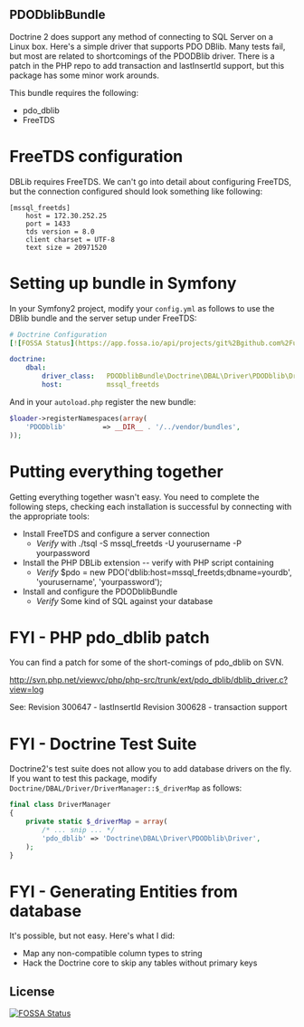 PDODblibBundle
--------------

Doctrine 2 does support any method of connecting to SQL Server on a Linux box. Here's a simple driver that supports PDO DBlib. Many tests fail, but most are related to shortcomings of the PDODBlib driver. There is a patch in the PHP repo to add transaction and lastInsertId support, but this package has some minor work arounds.

This bundle requires the following:
* pdo_dblib
* FreeTDS

FreeTDS configuration
=====================

DBLib requires FreeTDS. We can't go into detail about configuring FreeTDS, but the connection configured should look something like following:

```
[mssql_freetds]
    host = 172.30.252.25
    port = 1433
    tds version = 8.0
    client charset = UTF-8
    text size = 20971520

```

Setting up bundle in Symfony
============================

In your Symfony2 project, modify your `config.yml` as follows to use the DBlib bundle and the server setup under FreeTDS:

```yml
# Doctrine Configuration
[![FOSSA Status](https://app.fossa.io/api/projects/git%2Bgithub.com%2Funibasil%2FPDODblibBundle.svg?type=shield)](https://app.fossa.io/projects/git%2Bgithub.com%2Funibasil%2FPDODblibBundle?ref=badge_shield)

doctrine:
    dbal:
        driver_class:   PDODblibBundle\Doctrine\DBAL\Driver\PDODblib\Driver
        host:           mssql_freetds

```

And in your `autoload.php` register the new bundle:
```php
$loader->registerNamespaces(array(
    'PDODblib'         => __DIR__ . '/../vendor/bundles',
));
```

Putting everything together
===========================

Getting everything together wasn't easy. You need to complete the following steps, checking each installation is successful by connecting with the appropriate tools:

* Install FreeTDS and configure a server connection 
    * *Verify* with ./tsql -S mssql_freetds -U yourusername -P yourpassword
* Install the PHP DBLib extension -- verify with PHP script containing 
    * *Verify* $pdo = new PDO('dblib:host=mssql_freetds;dbname=yourdb', 'yourusername', 'yourpassword');
* Install and configure the PDODblibBundle 
    * *Verify* Some kind of SQL against your database


FYI - PHP pdo_dblib patch
=========================

You can find a patch for some of the short-comings of pdo_dblib on SVN.

http://svn.php.net/viewvc/php/php-src/trunk/ext/pdo_dblib/dblib_driver.c?view=log

See:
Revision 300647 - lastInsertId
Revision 300628 - transaction support

FYI - Doctrine Test Suite
=========================

Doctrine2's test suite does not allow you to add database drivers on the fly. If you want to test this package, modify `Doctrine/DBAL/Driver/DriverManager::$_driverMap` as follows:

```php
final class DriverManager
{
    private static $_driverMap = array(
		/* ... snip ... */
        'pdo_dblib' => 'Doctrine\DBAL\Driver\PDODblib\Driver',
    );
}
```

FYI - Generating Entities from database
=======================================

It's possible, but not easy. Here's what I did:

- Map any non-compatible column types to string
- Hack the Doctrine core to skip any tables without primary keys




## License
[![FOSSA Status](https://app.fossa.io/api/projects/git%2Bgithub.com%2Funibasil%2FPDODblibBundle.svg?type=large)](https://app.fossa.io/projects/git%2Bgithub.com%2Funibasil%2FPDODblibBundle?ref=badge_large)